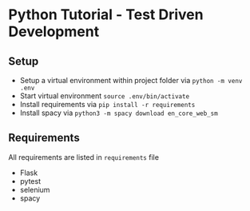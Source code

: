 # Python Tutorial - Test Driven Development

## Setup
- Setup a virtual environment within project folder via `python -m venv .env`  
- Start virtual environment `source .env/bin/activate`
- Install requirements via `pip install -r requirements`
- Install spacy via `python3 -m spacy download en_core_web_sm`

## Requirements
All requirements are listed in `requirements` file

- Flask
- pytest
- selenium
- spacy
